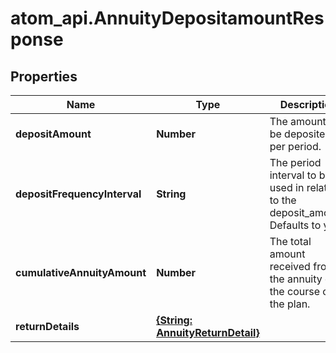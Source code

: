 # atom_api.AnnuityDepositamountResponse

## Properties
Name | Type | Description | Notes
------------ | ------------- | ------------- | -------------
**depositAmount** | **Number** | The amount to be deposited per period. | 
**depositFrequencyInterval** | **String** | The period interval to be used in relation to the deposit_amount. Defaults to year. | 
**cumulativeAnnuityAmount** | **Number** | The total amount received from the annuity over the course of the plan. | 
**returnDetails** | [**{String: AnnuityReturnDetail}**](AnnuityReturnDetail.md) |  | 


